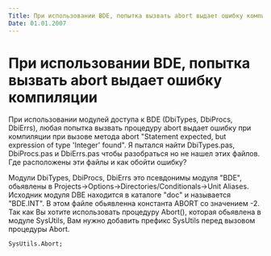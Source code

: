 ```yaml
---
Title: При использовании BDE, попытка вызвать abort выдает ошибку компиляции
Date: 01.01.2007
---
```



При использовании BDE, попытка вызвать abort выдает ошибку компиляции
=====================================================================

При использовании модулей доступа к BDE (DbiTypes, DbiProcs, DbiErrs),
любая попытка вызвать процедуру abort выдает ошибку при компиляции при
вызове метода abort "Statement expected, but expression of type
\'Integer\' found". Я пытался найти DbiTypes.pas, DbiProcs.pas и
DbiErrs.pas чтобы разобраться но не нашел этих файлов. Где расположены
эти файлы и как обойти ошибку?

Модули DbiTypes, DbiProcs, DbiErrs это псевдонимы модуля "BDE",
обьявлены в Projects-\>Options-\>Directories/Conditionals-\>Unit
Aliases. Исходник модуля DBE находится в каталоге "doc" и называется
"BDE.INT". В этом файле обьявленна константа ABORT со значением -2.
Так как Вы хотите использовать процедуру Abort(), которая обьявлена в
модуле SysUtils, Вам нужно добавить префикс SysUtils перед вызовом
процедуры Abort.

    SysUtils.Abort;
